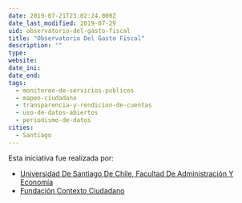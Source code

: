 ```yaml
---
date: 2019-07-21T23:02:24.000Z
date_last_modified: 2019-07-29
uid: observatorio-del-gasto-fiscal
title: "Observatorio Del Gasto Fiscal"
description: ""
type: 
website: 
date_ini: 
date_end: 
tags:
  - monitoreo-de-servicios-publicos
  - mapeo-ciudadano
  - transparencia-y-rendicion-de-cuentas
  - uso-de-datos-abiertos
  - periodismo-de-datos
cities: 
  - Santiago
---
```


Esta iniciativa fue realizada por:

- [Universidad De Santiago De Chile, Facultad De Administración Y Economía](/organizaciones/universidad-de-santiago-de-chile-facultad-de-administracion-y-economia)
- [Fundación Contexto Ciudadano](/organizaciones/fundacion-contexto-ciudadano)
